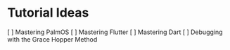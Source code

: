 # Tutorial Ideas
[ ] Mastering PalmOS
[ ] Mastering Flutter
[ ] Mastering Dart
[ ] Debugging with the Grace Hopper Method
